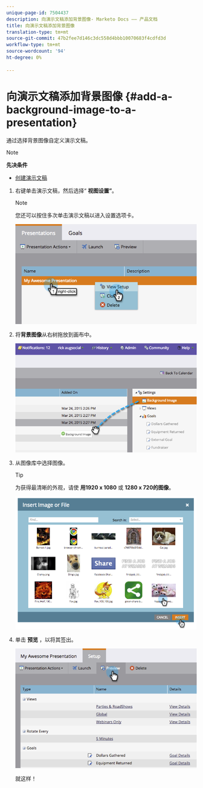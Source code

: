 ```yaml
---
unique-page-id: 7504437
description: 向演示文稿添加背景图像- Marketo Docs —— 产品文档
title: 向演示文稿添加背景图像
translation-type: tm+mt
source-git-commit: 47b2fee7d146c3dc558d4bbb10070683f4cdfd3d
workflow-type: tm+mt
source-wordcount: '94'
ht-degree: 0%

---
```



# 向演示文稿添加背景图像 {#add-a-background-image-to-a-presentation}

通过选择背景图像自定义演示文稿。

>[!NOTE]
>
>**先决条件**
>
>* [创建演示文稿](create-a-presentation.md)

>



1. 右键单击演示文稿，然后选择“ **视图设置”**。

   >[!NOTE]
   >
   >您还可以按住多次单击演示文稿以进入设置选项卡。

   ![](assets/image2015-3-24-14-3a36-3a52.png)

1. 将**背景图像**从右树拖放到画布中。

   ![](assets/image2015-3-24-14-3a39-3a40.png)

1. 从图像库中选择图像。

   >[!TIP]
   >
   >为获得最清晰的外观，请使 **用1920 x 1080** 或 **1280 x 720的图像**。

   ![](assets/image2015-3-24-14-3a47-3a57.png)

1. 单击 **预览** ，以将其签出。

   ![](assets/image2015-3-24-14-3a51-3a1.png)

   就这样！

